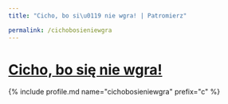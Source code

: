 ```yaml
---
title: "Cicho, bo si\u0119 nie wgra! | Patromierz"

permalink: /cichobosieniewgra
---
```


# [Cicho, bo się nie wgra!](https://patronite.pl/cichobosieniewgra)

{% include profile.md name="cichobosieniewgra" prefix="c" %}
